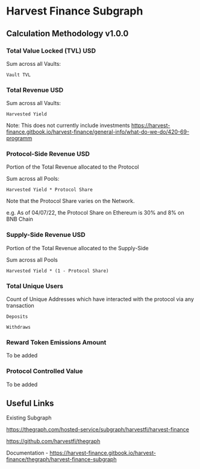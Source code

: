 # Harvest Finance Subgraph

## Calculation Methodology v1.0.0

### Total Value Locked (TVL) USD

Sum across all Vaults:

`Vault TVL`

### Total Revenue USD

Sum across all Vaults:

`Harvested Yield`

Note: This does not currently include investments https://harvest-finance.gitbook.io/harvest-finance/general-info/what-do-we-do/420-69-programm

### Protocol-Side Revenue USD

Portion of the Total Revenue allocated to the Protocol

Sum across all Pools:

`Harvested Yield * Protocol Share`

Note that the Protocol Share varies on the Network.

e.g. As of 04/07/22, the Protocol Share on Ethereum is 30% and 8% on BNB Chain

### Supply-Side Revenue USD

Portion of the Total Revenue allocated to the Supply-Side

Sum across all Pools

`Harvested Yield * (1 - Protocol Share)`

### Total Unique Users

Count of Unique Addresses which have interacted with the protocol via any transaction

`Deposits`

`Withdraws`

### Reward Token Emissions Amount

To be added

### Protocol Controlled Value

To be added

## Useful Links

Existing Subgraph

https://thegraph.com/hosted-service/subgraph/harvestfi/harvest-finance

https://github.com/harvestfi/thegraph

Documentation - https://harvest-finance.gitbook.io/harvest-finance/thegraph/harvest-finance-subgraph
